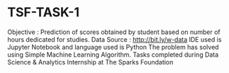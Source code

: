 # TSF-TASK-1
Objective : Prediction of scores obtained by student based on number of hours dedicated for studies. 
Data Source : http://bit.ly/w-data
IDE used is Jupyter Notebook and language used is Python
The problem has solved using Simple Machine Learning Algorithm.
Tasks completed during Data Science & Analytics Internship at The Sparks Foundation
